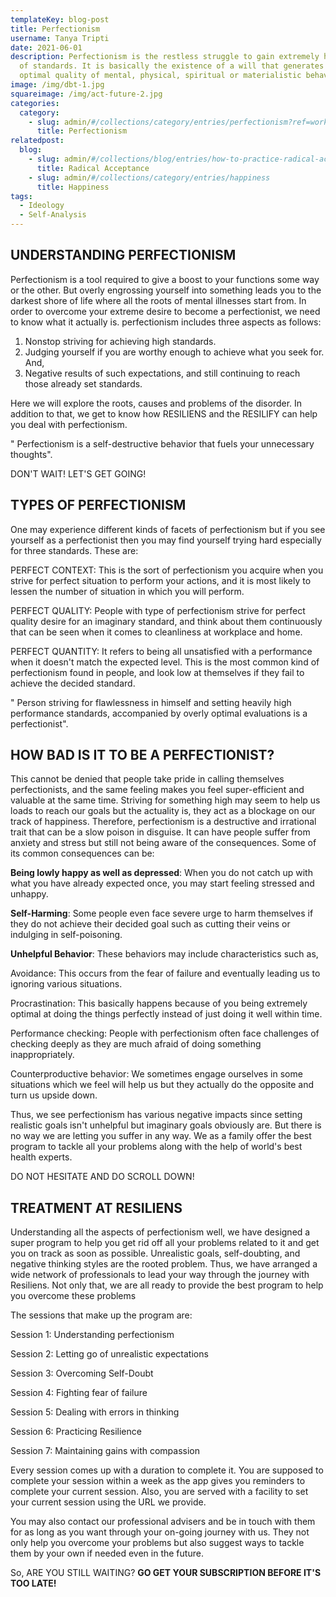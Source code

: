 ```yaml
---
templateKey: blog-post
title: Perfectionism
username: Tanya Tripti
date: 2021-06-01
description: Perfectionism is the restless struggle to gain extremely high level
  of standards. It is basically the existence of a will that generates the
  optimal quality of mental, physical, spiritual or materialistic behavior.
image: /img/dbt-1.jpg
squareimage: /img/act-future-2.jpg
categories:
  category:
    - slug: admin/#/collections/category/entries/perfectionism?ref=workflow
      title: Perfectionism
relatedpost:
  blog:
    - slug: admin/#/collections/blog/entries/how-to-practice-radical-acceptance
      title: Radical Acceptance
    - slug: admin/#/collections/category/entries/happiness
      title: Happiness
tags:
  - Ideology
  - Self-Analysis
---
```

<!--StartFragment-->

## **UNDERSTANDING PERFECTIONISM**

Perfectionism is a tool required to give a boost to your functions some way or the other. But overly engrossing yourself into something leads you to the darkest shore of life where all the roots of mental illnesses start from. In order to overcome your extreme desire to become a perfectionist, we need to know what it actually is. perfectionism includes three aspects as follows:

1. Nonstop striving for achieving high standards.
2. Judging yourself if you are worthy enough to achieve what you seek for. And,
3. Negative results of such expectations, and still continuing to reach those already set standards.

Here we will explore the roots, causes and problems of the disorder. In addition to that, we get to know how RESILIENS and the RESILIFY can help you deal with perfectionism.

" Perfectionism is a self-destructive behavior that fuels your unnecessary thoughts".

DON'T WAIT! LET'S GET GOING!

## **TYPES OF PERFECTIONISM**

One may experience different kinds of facets of perfectionism but if you see yourself as a perfectionist then you may find yourself trying hard especially for three standards. These are:

PERFECT CONTEXT: This is the sort of perfectionism you acquire when you strive for perfect situation to perform your actions, and it is most likely to lessen the number of situation in which you will perform.

PERFECT QUALITY: People with type of perfectionism strive for perfect quality desire for an imaginary standard, and think about them continuously that can be seen when it comes to cleanliness at workplace and home.

PERFECT QUANTITY: It refers to being all unsatisfied with a performance when it doesn't match the expected level. This is the most common kind of perfectionism found in people, and look low at themselves if they fail to achieve the decided standard.

" Person striving for flawlessness in himself and setting heavily high performance standards, accompanied by overly optimal evaluations is a perfectionist". 

## **HOW BAD IS IT TO BE A PERFECTIONIST?**

This cannot be denied that people take pride in calling themselves perfectionists, and the same feeling makes you feel super-efficient and valuable at the same time. Striving for something high may seem to help us loads to reach our goals but the actuality is, they act as a blockage on our track of happiness. Therefore, perfectionism is a destructive and irrational trait that can be a slow poison in disguise. It can have people suffer from anxiety and stress but still not being aware of the consequences. Some of its common consequences can be:

 **Being lowly happy as well as depressed**: When you do not catch up with what you have already expected once, you may start feeling stressed and unhappy.

**Self-Harming**: Some people even face severe urge to harm themselves if they do not achieve their decided goal such as cutting their veins or indulging in self-poisoning.

**Unhelpful Behavior**: These behaviors may include characteristics such as,

Avoidance:  This occurs from the fear of failure and eventually leading us to ignoring various situations.

Procrastination: This basically happens because of you being extremely optimal at doing the things perfectly instead of just doing it well within time.

Performance checking: People with perfectionism often face challenges of checking deeply as they are much afraid of doing something inappropriately.

Counterproductive behavior:  We sometimes engage ourselves in some situations which we feel will help us but they actually do the opposite and turn us upside down.

Thus, we see perfectionism has various negative impacts since setting realistic goals isn't unhelpful but imaginary goals obviously are. But there is no way we are letting you suffer in any way. We as a family offer the best program to tackle all your problems along with the help of world's best health experts.

DO NOT HESITATE AND DO SCROLL DOWN!

## TREATMENT AT RESILIENS

Understanding all the aspects of perfectionism well, we have designed a super program to help you get rid off all your problems related to it and get you on track as soon as possible. Unrealistic goals, self-doubting, and negative thinking styles are the rooted problem. Thus, we have arranged a wide network of professionals to lead your way through the journey with Resiliens. Not only that, we are all ready to provide the best program to help you overcome these problems

The sessions that make up the program are: 

Session 1: Understanding perfectionism

Session 2: Letting go of unrealistic expectations

Session 3: Overcoming Self-Doubt

Session 4: Fighting fear of failure

Session 5: Dealing with errors in thinking

Session 6: Practicing Resilience

Session 7: Maintaining gains with compassion

Every session comes up with a duration to complete it. You are supposed to complete your session within a week as the app  gives you reminders to complete your current session. Also, you are served with a facility to set your current session using the URL we provide.

You may also contact our professional advisers and be in touch with them for as long as you want through your on-going journey with us. They not only help you overcome your problems but also suggest ways to tackle them by your own if needed even in the future. 

So, ARE YOU STILL WAITING? **GO GET YOUR SUBSCRIPTION BEFORE IT'S TOO LATE!**

<!--EndFragment-->